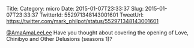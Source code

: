 Title: 
Category: micro
Date: 2015-01-07T23:33:37
Slug: 2015-01-07T23:33:37
TwitterId: 552971348143001601
TweetUrl: https://twitter.com/mark_philpot/status/552971348143001601

[@AmaAmaLeeLee](https://twitter.com/AmaAmaLeeLee) Have you thought about covering the opening of Love, Chinibyo and Other Delusions (seasons 1)?
